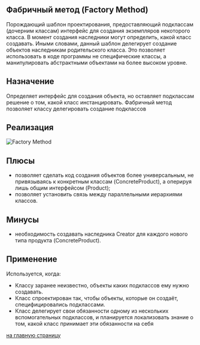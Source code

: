 Фабричный метод (Factory Method)
-------------------------
 Порождающий шаблон проектирования, предоставляющий подклассам (дочерним классам) интерфейс для создания экземпляров 
 некоторого класса. В момент создания наследники могут определить, какой класс создавать. 
 Иными словами, данный шаблон делегирует создание объектов наследникам родительского класса. 
 Это позволяет использовать в коде программы не специфические классы, а манипулировать абстрактными объектами 
 на более высоком уровне.
  
Назначение
-------------------------
 Определяет интерфейс для создания объекта, но оставляет подклассам решение о том, какой класс инстанцировать. 
 Фабричный метод позволяет классу делегировать создание подклассов

Реализация
-------------------------

![Factory Method](https://upload.wikimedia.org/wikipedia/ru/f/f0/FactoryMethodPattern.png)

Плюсы
-------------------------
 - позволяет сделать код создания объектов более универсальным, не привязываясь к конкретным классам (ConcreteProduct), 
 а оперируя лишь общим интерфейсом (Product);
 - позволяет установить связь между параллельными иерархиями классов.
 
Минусы
-------------------------
 - необходимость создавать наследника Creator для каждого нового типа продукта (ConcreteProduct).

Применение
-------------------------
Используется, когда:
 - Классу заранее неизвестно, объекты каких подклассов ему нужно создавать.
 - Класс спроектирован так, чтобы объекты, которые он создаёт, специфицировались подклассами.
 - Класс делегирует свои обязанности одному из нескольких вспомогательных подклассов, и планируется локализовать 
 знание о том, какой класс принимает эти обязанности на себя

 
 [на главную страницу](https://github.com/EvgeniyShipov/patterns)